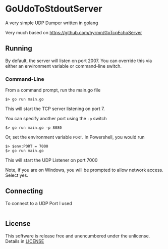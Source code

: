 # GoUdoToStdoutServer

A very simple UDP Dumper written in golang

Very much based on https://github.com/hyrmn/GoTcpEchoServer

## Running

By default, the server will listen on port 2007. You can override this via either an environment variable or command-line switch.

### Command-Line

From a command prompt, run the main.go file

```
$> go run main.go
```

This will start the TCP server listening on port 7. 

You can specify another port using the `-p` switch

```
$> go run main.go -p 8080
```

Or, set the environment variable `PORT`. In Powershell, you would run

```
$> $env:PORT = 7000
$> go run main.go
```

This will start the UDP Listener on port 7000

Note, if you are on Windows, you will be prompted to allow network access. Select yes.

## Connecting

To connect to a UDP Port I used 
```

```

## License

This software is release free and unencumbered under the unlicense. Details in [LICENSE](https://github.com/christianwoehrle/udllistener/blob/master/LICENSE)
